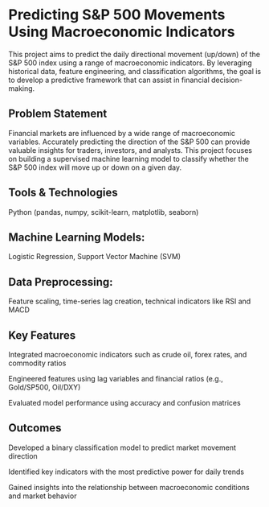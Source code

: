 # Predicting S&P 500 Movements Using Macroeconomic Indicators
This project aims to predict the daily directional movement (up/down) of the S&P 500 index using a range of macroeconomic indicators. By leveraging historical data, feature engineering, and classification algorithms, the goal is to develop a predictive framework that can assist in financial decision-making.

## Problem Statement
Financial markets are influenced by a wide range of macroeconomic variables. Accurately predicting the direction of the S&P 500 can provide valuable insights for traders, investors, and analysts. This project focuses on building a supervised machine learning model to classify whether the S&P 500 index will move up or down on a given day.

## Tools & Technologies
Python (pandas, numpy, scikit-learn, matplotlib, seaborn)

## Machine Learning Models: 
Logistic Regression, Support Vector Machine (SVM)

## Data Preprocessing: 
Feature scaling, time-series lag creation, technical indicators like RSI and MACD

## Key Features
Integrated macroeconomic indicators such as crude oil, forex rates, and commodity ratios

Engineered features using lag variables and financial ratios (e.g., Gold/SP500, Oil/DXY)

Evaluated model performance using accuracy and confusion matrices

## Outcomes
Developed a binary classification model to predict market movement direction

Identified key indicators with the most predictive power for daily trends

Gained insights into the relationship between macroeconomic conditions and market behavior
